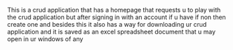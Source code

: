 This is a crud application that has a homepage that requests u to play with the crud application but after signing in with an account if u have if non then create one and besides this it also has a way for downloading ur crud application and it is saved as an excel spreadsheet document that u may open in ur windows of any
